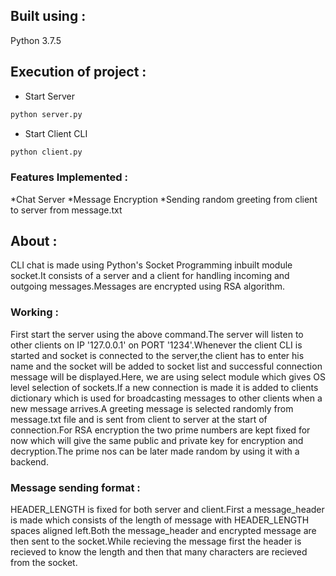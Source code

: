 ## Built using : 
Python 3.7.5

## Execution of project : 

 - Start Server

```sh
python server.py
```
 - Start Client CLI

```sh
python client.py
```

### Features Implemented :
*Chat Server
*Message Encryption
*Sending random greeting from client to server from message.txt

## About :
CLI chat is made using Python's Socket Programming inbuilt module socket.It consists of a server and a client for handling incoming and outgoing messages.Messages are encrypted using RSA algorithm.

### Working : 
First start the server using the above command.The server will listen to other clients on IP '127.0.0.1' on PORT '1234'.Whenever the client CLI is started and socket is connected to the server,the client has to enter his name and the socket will be added to socket list and successful connection message will be displayed.Here, we are using select module which gives OS level selection of sockets.If a new connection is made it is added to clients dictionary which is used for broadcasting messages to other clients when a new message arrives.A greeting message is selected randomly from message.txt file and is sent from client to server at the start of connection.For RSA encryption the two prime numbers are kept fixed for now which will give the same public and private key for encryption and decryption.The prime nos can be later made random by using it with a backend.

### Message sending format :
HEADER_LENGTH is fixed for both server and client.First a message_header is made which consists of the length of message with HEADER_LENGTH spaces aligned left.Both the message_header and encrypted message are then sent to the socket.While recieving the message first the header is recieved to know the length and then that many characters are recieved from the socket.


